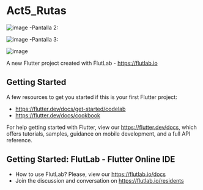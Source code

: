 # Act5_Rutas

![image](https://github.com/user-attachments/assets/499588cf-3898-445f-a409-a2a6fbce0e37)
-Pantalla 2:

![image](https://github.com/user-attachments/assets/8da05267-d3d0-47ea-b4bf-e1193a0253b9)
-Pantalla 3:

![image](https://github.com/user-attachments/assets/abe3e8d2-7cfb-42db-a260-5ee59b1231fe)




A new Flutter project created with FlutLab - https://flutlab.io

## Getting Started

A few resources to get you started if this is your first Flutter project:

- https://flutter.dev/docs/get-started/codelab
- https://flutter.dev/docs/cookbook

For help getting started with Flutter, view our
https://flutter.dev/docs, which offers tutorials,
samples, guidance on mobile development, and a full API reference.

## Getting Started: FlutLab - Flutter Online IDE

- How to use FlutLab? Please, view our https://flutlab.io/docs
- Join the discussion and conversation on https://flutlab.io/residents
